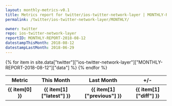 ```yaml
---
layout: monthly-metrics-v0.1
title: Metrics report for twitter/ios-twitter-network-layer | MONTHLY-REPORT-2018-08-12 | 2018-08-12
permalink: /twitter/ios-twitter-network-layer/MONTHLY/

owner: twitter
repo: ios-twitter-network-layer
reportID: MONTHLY-REPORT-2018-08-12
datestampThisMonth: 2018-08-12
datestampLastMonth: 2018-06-29
---
```


<table style="width: 100%">
    <tr>
        <th>Metric</th>
        <th>This Month</th>
        <th>Last Month</th>
        <th>+/-</th>
    </tr>
    {% for item in site.data["twitter"]["ios-twitter-network-layer"]["MONTHLY-REPORT-2018-08-12"]["data"] %}
    <tr>
        <th>{{ item[0] }}</th>
        <th>{{ item[1]["latest"] }}</th>
        <th>{{ item[1]["previous"] }}</th>
        <th>{{ item[1]["diff"] }}</th>
    </tr>
    {% endfor %}
</table>
